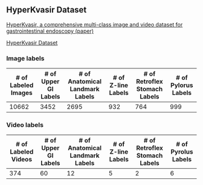 ## HyperKvasir Dataset
[HyperKvasir, a comprehensive multi-class image and video dataset for gastrointestinal endoscopy (paper)](https://www.nature.com/articles/s41597-020-00622-y)

[HyperKvasir Dataset](https://osf.io/mh9sj/files/)
### Image labels
| # of Labeled Images | # of Upper GI Labels | # of Anatomical Landmark Labels | # of Z-line Labels | # of Retroflex Stomach Labels | # of Pylorus Labels |
| - | - | - | - | - | - |
| 10662 | 3452 | 2695 | 932 | 764 | 999 |



### Video labels
| # of Labeled Videos | # of Upper GI Labels | # of Anatomical Landmark Labels | # of Z-line Labels | # of Retroflex Stomach Labels | # of Pyrolus Labels |
| - | - | - | - | - | - |
| 374 | 60 | 12 | 5 | 2 | 6 | 